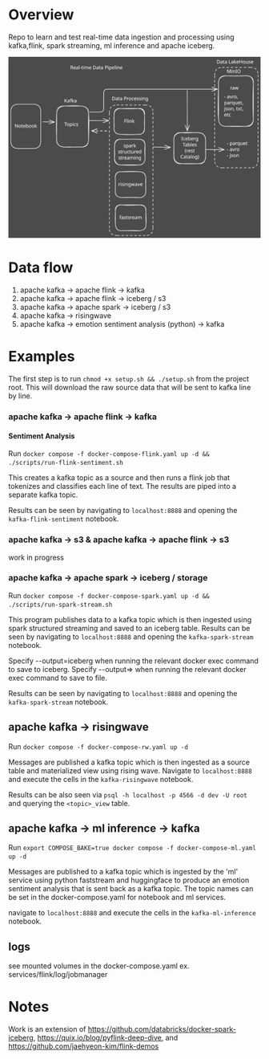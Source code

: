 # Overview

Repo to learn and test real-time data ingestion and processing using kafka,flink, spark streaming, ml inference and apache iceberg.

![](./assets/stream-data-pipeline.svg)

# Data flow

1. apache kafka -> apache flink -> kafka
2. apache kafka -> apache flink -> iceberg / s3
3. apache kafka -> apache spark -> iceberg / s3
4. apache kafka -> risingwave
5. apache kafka -> emotion sentiment analysis (python) -> kafka

# Examples

The first step is to run `chmod +x setup.sh && ./setup.sh` from the project root. This will download the raw source data that will be sent to kafka line by line.

### apache kafka -> apache flink -> kafka

#### Sentiment Analysis

Run `docker compose -f docker-compose-flink.yaml up -d && ./scripts/run-flink-sentiment.sh`

This creates a kafka topic as a source and then runs a flink job that tokenizes and classifies each line of text. The results are piped into a separate kafka topic.

Results can be seen by navigating to `localhost:8888` and opening the `kafka-flink-sentiment` notebook.

### apache kafka -> s3 & apache kafka -> apache flink -> s3

work in progress

### apache kafka -> apache spark -> iceberg / storage

Run `docker compose -f docker-compose-spark.yaml up -d && ./scripts/run-spark-stream.sh`

This program publishes data to a kafka topic which is then ingested using spark structured streaming and saved to an iceberg table. Results can be seen by navigating to `localhost:8888` and opening the `kafka-spark-stream` notebook.

Specify --output=iceberg when running the relevant docker exec command to save to iceberg.
Specify --output=><path> when running the relevant docker exec command to save to file.

Results can be seen by navigating to `localhost:8888` and opening the `kafka-spark-stream` notebook.

## apache kafka -> risingwave

Run `docker compose -f docker-compose-rw.yaml up -d`

Messages are published a kafka topic which is then ingested as a source table and materialized view using rising wave.
Navigate to `localhost:8888` and execute the cells in the `kafka-risingwave` notebook.

Results can be also seen via `psql -h localhost -p 4566 -d dev -U root` and querying the `<topic>_view` table.

## apache kafka -> ml inference -> kafka

Run `export COMPOSE_BAKE=true docker compose -f docker-compose-ml.yaml up -d`

Messages are published to a kafka topic which is ingested by the 'ml' service using python faststream and huggingface to produce an emotion sentiment analysis that is sent back as a kafka topic. The topic names can be set in the docker-compose.yaml for notebook and ml services.

navigate to `localhost:8888` and execute the cells in the `kafka-ml-inference` notebook.

## logs

see mounted volumes in the docker-compose.yaml
ex. services/flink/log/jobmanager

# Notes

Work is an extension of https://github.com/databricks/docker-spark-iceberg, https://quix.io/blog/pyflink-deep-dive, and
https://github.com/jaehyeon-kim/flink-demos
